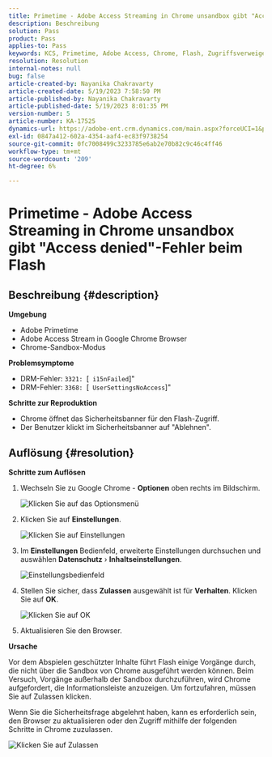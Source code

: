 ```yaml
---
title: Primetime - Adobe Access Streaming in Chrome unsandbox gibt "Access denied"-Fehler beim Flash
description: Beschreibung
solution: Pass
product: Pass
applies-to: Pass
keywords: KCS, Primetime, Adobe Access, Chrome, Flash, Zugriffsverweigerung
resolution: Resolution
internal-notes: null
bug: false
article-created-by: Nayanika Chakravarty
article-created-date: 5/19/2023 7:58:50 PM
article-published-by: Nayanika Chakravarty
article-published-date: 5/19/2023 8:01:35 PM
version-number: 5
article-number: KA-17525
dynamics-url: https://adobe-ent.crm.dynamics.com/main.aspx?forceUCI=1&pagetype=entityrecord&etn=knowledgearticle&id=59412f8d-7ff6-ed11-8848-6045bd006a22
exl-id: 0847a412-602a-4354-aaf4-ec83f9738254
source-git-commit: 0fc7008499c3233785e6ab2e70b82c9c46c4ff46
workflow-type: tm+mt
source-wordcount: '209'
ht-degree: 6%

---
```


# Primetime - Adobe Access Streaming in Chrome unsandbox gibt &quot;Access denied&quot;-Fehler beim Flash

## Beschreibung {#description}


<b>Umgebung</b>

- Adobe Primetime
- Adobe Access Stream in Google Chrome Browser
- Chrome-Sandbox-Modus


<b>Problemsymptome</b>

- DRM-Fehler: `3321: `[` i15nFailed`]&quot;
- DRM-Fehler: `3368: `[` UserSettingsNoAccess`]&quot;


<b>Schritte zur Reproduktion</b>

- Chrome öffnet das Sicherheitsbanner für den Flash-Zugriff.
- Der Benutzer klickt im Sicherheitsbanner auf &quot;Ablehnen&quot;.



## Auflösung {#resolution}


<b>Schritte zum Auflösen</b>

1. Wechseln Sie zu Google Chrome - <b>Optionen</b> oben rechts im Bildschirm.


   ![Klicken Sie auf das Optionsmenü](https://helpx.adobe.com/content/dam/help/en/adobe-access/kb/error-3321/jcr%3acontent/main-pars/procedure/proc_par/step_0/step_par/image/setting_menu.png "Klicken Sie auf das Optionsmenü")
2. Klicken Sie auf <b>Einstellungen</b>.





   ![Klicken Sie auf Einstellungen](https://helpx.adobe.com/content/dam/help/en/adobe-access/kb/error-3321/jcr%3acontent/main-pars/procedure/proc_par/step_1/step_par/image/3.jpg "Klicken Sie auf Einstellungen")
3. Im <b>Einstellungen</b> Bedienfeld, erweiterte Einstellungen durchsuchen und auswählen <b>Datenschutz</b> › <b>Inhaltseinstellungen</b>.

   ![Einstellungsbedienfeld](https://helpx.adobe.com/content/dam/help/en/adobe-access/kb/error-3321/jcr%3acontent/main-pars/procedure/proc_par/step_2/step_par/image/5.jpg "Einstellungsbedienfeld")
4. Stellen Sie sicher, dass <b>Zulassen</b> ausgewählt ist für <b>Verhalten</b>. Klicken Sie auf <b>OK</b>.





   ![Klicken Sie auf OK](https://helpx.adobe.com/content/dam/help/en/adobe-access/kb/error-3321/jcr%3acontent/main-pars/procedure/proc_par/step_3/step_par/image/unsandbox_settings.png "Klicken Sie auf OK")
5. Aktualisieren Sie den Browser.


<b>Ursache</b>

Vor dem Abspielen geschützter Inhalte führt Flash einige Vorgänge durch, die nicht über die Sandbox von Chrome ausgeführt werden können. Beim Versuch, Vorgänge außerhalb der Sandbox durchzuführen, wird Chrome aufgefordert, die Informationsleiste anzuzeigen. Um fortzufahren, müssen Sie auf Zulassen klicken.

Wenn Sie die Sicherheitsfrage abgelehnt haben, kann es erforderlich sein, den Browser zu aktualisieren oder den Zugriff mithilfe der folgenden Schritte in Chrome zuzulassen.

![Klicken Sie auf Zulassen](https://helpx.adobe.com/content/dam/help/en/adobe-access/kb/error-3321/jcr%3acontent/main-pars/image/chrome_infobar.png "Klicken Sie auf Zulassen")
